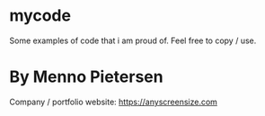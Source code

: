 # mycode

Some examples of code that i am proud of. Feel free to copy / use.

# By Menno Pietersen

Company / portfolio website: https://anyscreensize.com
